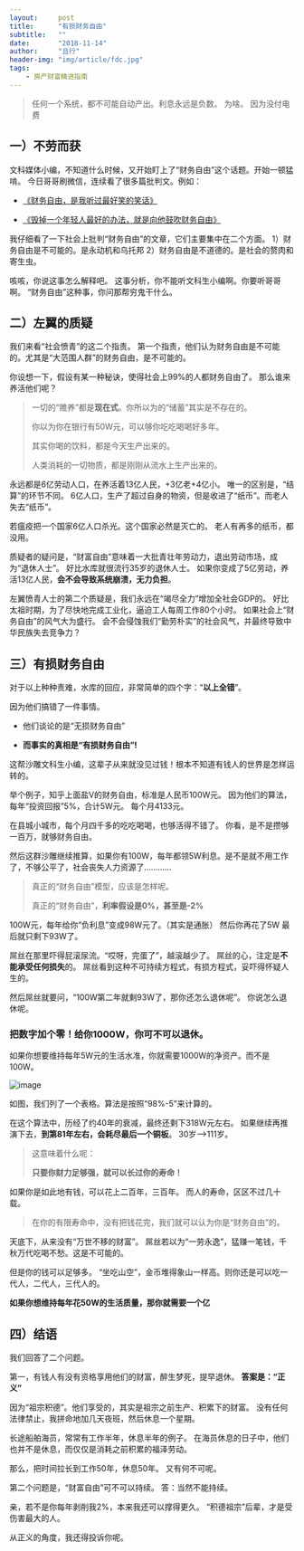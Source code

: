 ```yaml
---
layout:     post
title:      "有损财务自由"
subtitle:   ""
date:       "2018-11-14"
author:     "且行"
header-img: "img/article/fdc.jpg"
tags:
    - 房产财富精进指南
---
```


> 任何一个系统，都不可能自动产出。利息永远是负数。
> 为啥。
> 因为没付电费

## 一）不劳而获

文科媒体小编，不知道什么时候，又开始盯上了“财务自由”这个话题。开始一顿猛啃。
今日哥哥刷微信，连续看了很多篇批判文。例如：

*   [《财务自由，是我听过最好笑的笑话》](https://mp.weixin.qq.com/s/nOWD8PEMk8zxsLtW0tRRiw)

*   [《毁掉一个年轻人最好的办法，就是向他鼓吹财务自由》](https://mp.weixin.qq.com/s/pZr47zrwUX54-erKGvlmLA)

我仔细看了一下社会上批判“财务自由”的文章，它们主要集中在二个方面。
1）财务自由是不可能的。是永动机和乌托邦
2）财务自由是不道德的。是社会的赘肉和寄生虫。

咳咳，你说这事怎么解释吧。
这事分析，你不能听文科生小编啊。你要听哥哥啊。
“财务自由”这种事，你问那帮穷鬼干什么。

## 二）左翼的质疑

我们来看“社会愤青”的这二个指责。
第一个指责，他们认为财务自由是不可能的。尤其是“大范围人群”的财务自由，是不可能的。

你设想一下，假设有某一种秘诀，使得社会上99%的人都财务自由了。 那么谁来养活他们呢？

> 一切的“赡养”都是**现在式**。你所以为的“储蓄”其实是不存在的。
> 
> 你以为你在银行有50W元，可以够你吃吃喝喝好多年。
> 
> 其实你喝的饮料，都是今天生产出来的。
> 
> 人类消耗的一切物质，都是刚刚从流水上生产出来的。

永远都是6亿劳动人口，在养活着13亿人民，+3亿老+4亿小。
唯一的区别是，“结算”的环节不同。
6亿人口，生产了超过自身的物资，但是收进了“纸币”。而老人失去“纸币”。

若瘟疫把一个国家6亿人口杀光。这个国家必然是灭亡的。
老人有再多的纸币，都没用。

质疑者的疑问是，“财富自由”意味着一大批青壮年劳动力，退出劳动市场，成为“退休人士”。
好比水库就很流行35岁的退休人士。
如果你变成了5亿劳动，养活13亿人民，**会不会导致系统崩溃，无力负担**。

左翼愤青人士的第二个质疑是，我们永远在“竭尽全力”增加全社会GDP的。
好比太祖时期，为了尽快地完成工业化，逼迫工人每周工作80个小时。
如果社会上“财务自由”的风气大为盛行。
会不会侵蚀我们“勤劳朴实”的社会风气，并最终导致中华民族失去竞争力？

## 三）有损财务自由

对于以上种种责难，水库的回应，非常简单的四个字：“**以上全错**”。

因为他们搞错了一件事情。

*   他们谈论的是“无损财务自由”

*   **而事实的真相是“有损财务自由”!**

这帮沙雕文科生小编，这辈子从来就没见过钱！根本不知道有钱人的世界是怎样运转的。

举个例子，知乎上面盐V的财务自由，标准是人民币100W元。
因为他们的算法，每年“投资回报”5%，合计5W元。
每个月4133元。

在县城小城市，每个月四千多的吃吃喝喝，也够活得不错了。
你看，是不是攒够一百万，就够财务自由。

然后这群沙雕继续推算，如果你有100W，每年都领5W利息。是不是就不用工作了，不够公平了，社会丧失人力资源了…………

> 真正的“财务自由”模型，应该是怎样呢。
> 
> 真正的“财务自由”，**利率假设是0%，甚至是-2%**

100W元，每年给你“负利息”变成98W元了。（其实是通胀）
然后你再花了5W
最后就只剩下93W了。

屌丝在那里吓得屁滚尿流。“哎呀，完蛋了”，越滚越少了。
屌丝的心，注定是**不能承受任何损失**的。
屌丝看到这种不可持续方程式，有损方程式，妥吓得怀疑人生的。

然后屌丝就要问，“100W第二年就剩93W了，那你还怎么退休呢”。
你说怎么退休呢。

### 把数字加个零！给你1000W，你可不可以退休。

如果你想要维持每年5W元的生活水准，你就需要1000W的净资产。而不是100W。

![image](http://upload-images.jianshu.io/upload_images/3836857-eee2418f7ca46f65.png?imageMogr2/auto-orient/strip%7CimageView2/2/w/1240)

如图，我们列了一个表格。算法是按照“98%-5”来计算的。

在这个算法中，历经了约40年的衰减，最终还剩下318W元左右。
如果继续再推演下去，**到第81年左右，会耗尽最后一个铜板**。
30岁-->111岁。

> 这意味着什么呢：
> 
> **只要你财力足够强，就可以长过你的寿命！**

如果你是如此地有钱，可以花上二百年，三百年。 而人的寿命，区区不过几十载。

> 在你的有限寿命中，没有把钱花完，我们就可以认为你是“财务自由”的。

天底下，从来没有“万世不移的财富”。
屌丝若以为“一劳永逸”，猛赚一笔钱，千秋万代吃喝不愁。这是不可能的。

但是你的钱可以足够多。
“坐吃山空”，金币堆得象山一样高。则你还是可以吃一代人，二代人，三代人的。

**如果你想维持每年花50W的生活质量，那你就需要一个亿**

## 四）结语

我们回答了二个问题。

第一，有钱人有没有资格享用他们的财富，醉生梦死，提早退休。
**答案是：“正义”**

因为“祖宗积德”。他们享受的，其实是祖宗之前生产、积累下的财富。
没有任何法律禁止，我拼命地加几天夜班，然后休息一个星期。

长途船舶海员，常常有工作半年，休息半年的例子。
在海员休息的日子中，他们也并不是休息，而仅仅是消耗之前积累的福泽劳动。

那么，把时间拉长到工作50年，休息50年。
又有何不可呢。

第二个问题是，“财富自由”可不可以持续。
答：当然不能持续。

亲，若不是你每年剥削我2%，本来我还可以撑得更久。
“积德祖宗”后辈，才是受伤害最大的人。

从正义的角度，我还得投诉你呢。
